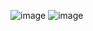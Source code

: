 


![image](https://user-images.githubusercontent.com/91457504/231803212-553a6c7e-74d2-4fd7-9105-a07a3617b0df.png)
![image](https://user-images.githubusercontent.com/91457504/231802867-4231234f-0764-40ff-b6ee-dda10338a656.png)

